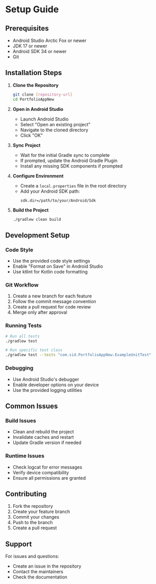 # Setup Guide

## Prerequisites
- Android Studio Arctic Fox or newer
- JDK 17 or newer
- Android SDK 34 or newer
- Git

## Installation Steps

1. **Clone the Repository**
   ```bash
   git clone [repository-url]
   cd PortfolioAppNew
   ```

2. **Open in Android Studio**
   - Launch Android Studio
   - Select "Open an existing project"
   - Navigate to the cloned directory
   - Click "OK"

3. **Sync Project**
   - Wait for the initial Gradle sync to complete
   - If prompted, update the Android Gradle Plugin
   - Install any missing SDK components if prompted

4. **Configure Environment**
   - Create a `local.properties` file in the root directory
   - Add your Android SDK path:
     ```properties
     sdk.dir=/path/to/your/Android/Sdk
     ```

5. **Build the Project**
   ```bash
   ./gradlew clean build
   ```

## Development Setup

### Code Style
- Use the provided code style settings
- Enable "Format on Save" in Android Studio
- Use ktlint for Kotlin code formatting

### Git Workflow
1. Create a new branch for each feature
2. Follow the commit message convention
3. Create a pull request for code review
4. Merge only after approval

### Running Tests
```bash
# Run all tests
./gradlew test

# Run specific test class
./gradlew test --tests "com.sid.PortfolioAppNew.ExampleUnitTest"
```

### Debugging
- Use Android Studio's debugger
- Enable developer options on your device
- Use the provided logging utilities

## Common Issues

### Build Issues
- Clean and rebuild the project
- Invalidate caches and restart
- Update Gradle version if needed

### Runtime Issues
- Check logcat for error messages
- Verify device compatibility
- Ensure all permissions are granted

## Contributing
1. Fork the repository
2. Create your feature branch
3. Commit your changes
4. Push to the branch
5. Create a pull request

## Support
For issues and questions:
- Create an issue in the repository
- Contact the maintainers
- Check the documentation 